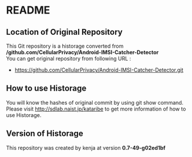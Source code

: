 # README
## Location of Original Repository
This Git repository is a historage converted from **/github.com/CellularPrivacy/Android-IMSI-Catcher-Detector**  
You can get original repository from following URL :

- https://github.com/CellularPrivacy/Android-IMSI-Catcher-Detector.git

## How to use Historage
You will know the hashes of original commit by using git show command.  
Please visit <http://sdlab.naist.jp/kataribe> to get more information of how to use Historage.

## Version of Historage
This repository was created by kenja at version **0.7-49-g02ed1bf**
